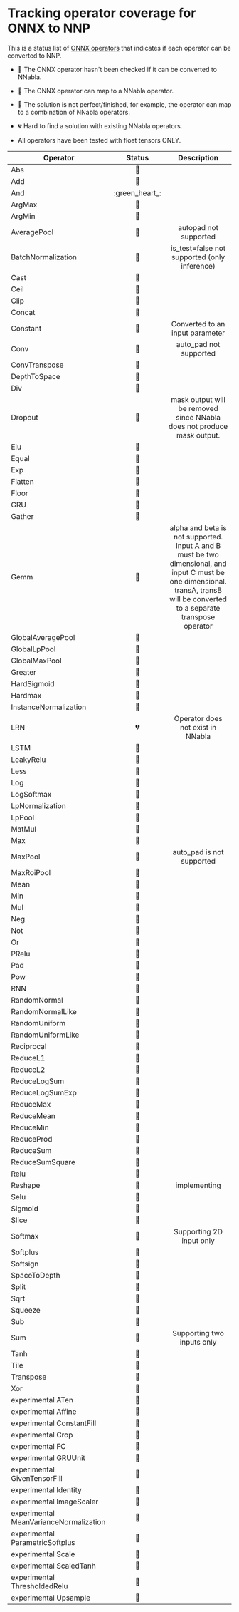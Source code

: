 # Tracking operator coverage for ONNX to NNP

This is a status list of [ONNX operators](https://github.com/onnx/onnx/blob/master/docs/Operators.md)
that indicates if each operator can be converted to NNP.

- :black_heart: The ONNX operator hasn't been checked if it can be converted to NNabla.
- :green_heart: The ONNX operator can map to a NNabla operator.
- :yellow_heart: The solution is not perfect/finished, for example, the operator can map to a combination of NNabla operators.
- :broken_heart: Hard to find a solution with existing NNabla operators.

- All operators have been tested with float tensors ONLY.

| Operator | Status | Description |
|---|:---:|:---:|
|Abs|:green_heart:||
|Add|:green_heart:||
|And|:green_heart_:||
|ArgMax|:black_heart:||
|ArgMin|:black_heart:||
|AveragePool|:yellow_heart:|autopad not supported|
|BatchNormalization|:yellow_heart:|is_test=false not supported (only inference)|
|Cast|:black_heart:||
|Ceil|:black_heart:||
|Clip|:black_heart:||
|Concat|:green_heart:||
|Constant|:yellow_heart:|Converted to an input parameter|
|Conv|:yellow_heart:|auto_pad not supported|
|ConvTranspose|:black_heart:||
|DepthToSpace|:black_heart:||
|Div|:black_heart:||
|Dropout|:yellow_heart:|mask output will be removed since NNabla does not produce mask output.|
|Elu|:green_heart:||
|Equal|:black_heart:||
|Exp|:black_heart:||
|Flatten|:black_heart:||
|Floor|:black_heart:||
|GRU|:black_heart:||
|Gather|:black_heart:||
|Gemm|:yellow_heart:|alpha and beta is not supported. Input A and B must be two dimensional, and input C must be one dimensional. transA, transB will be converted to a separate transpose operator|
|GlobalAveragePool|:green_heart:||
|GlobalLpPool|:black_heart:||
|GlobalMaxPool|:black_heart:||
|Greater|:black_heart:||
|HardSigmoid|:black_heart:||
|Hardmax|:black_heart:||
|InstanceNormalization|:black_heart:||
|LRN|:broken_heart:|Operator does not exist in NNabla|
|LSTM|:black_heart:||
|LeakyRelu|:green_heart:||
|Less|:black_heart:||
|Log|:green_heart:||
|LogSoftmax|:black_heart:||
|LpNormalization|:black_heart:||
|LpPool|:black_heart:||
|MatMul|:green_heart:||
|Max|:black_heart:||
|MaxPool|:yellow_heart:|auto_pad is not supported|
|MaxRoiPool|:black_heart:||
|Mean|:black_heart:||
|Min|:black_heart:||
|Mul|:green_heart:||
|Neg|:black_heart:||
|Not|:green_heart:||
|Or|:black_heart:||
|PRelu|:black_heart:||
|Pad|:black_heart:||
|Pow|:black_heart:||
|RNN|:black_heart:||
|RandomNormal|:black_heart:||
|RandomNormalLike|:black_heart:||
|RandomUniform|:black_heart:||
|RandomUniformLike|:black_heart:||
|Reciprocal|:black_heart:||
|ReduceL1|:black_heart:||
|ReduceL2|:black_heart:||
|ReduceLogSum|:black_heart:||
|ReduceLogSumExp|:black_heart:||
|ReduceMax|:black_heart:||
|ReduceMean|:green_heart:||
|ReduceMin|:black_heart:||
|ReduceProd|:black_heart:||
|ReduceSum|:green_heart:||
|ReduceSumSquare|:black_heart:||
|Relu|:green_heart:||
|Reshape|:yellow_heart:|implementing|
|Selu|:green_heart:||
|Sigmoid|:green_heart:||
|Slice|:black_heart:||
|Softmax|:yellow_heart:|Supporting 2D input only|
|Softplus|:black_heart:||
|Softsign|:black_heart:||
|SpaceToDepth|:black_heart:||
|Split|:black_heart:||
|Sqrt|:black_heart:||
|Squeeze|:black_heart:||
|Sub|:black_heart:||
|Sum|:yellow_heart:|Supporting two inputs only|
|Tanh|:green_heart:||
|Tile|:black_heart:||
|Transpose|:green_heart:||
|Xor|:black_heart:||
|experimental ATen|:black_heart:||
|experimental Affine|:black_heart:||
|experimental ConstantFill|:black_heart:||
|experimental Crop|:black_heart:||
|experimental FC|:black_heart:||
|experimental GRUUnit|:black_heart:||
|experimental GivenTensorFill|:black_heart:||
|experimental Identity|:black_heart:||
|experimental ImageScaler|:black_heart:||
|experimental MeanVarianceNormalization|:black_heart:||
|experimental ParametricSoftplus|:black_heart:||
|experimental Scale|:black_heart:||
|experimental ScaledTanh|:black_heart:||
|experimental ThresholdedRelu|:black_heart:||
|experimental Upsample|:black_heart:||

